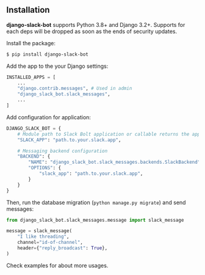 ## Installation

**django-slack-bot** supports Python 3.8+ and Django 3.2+. Supports for each deps will be dropped as soon as the ends of security updates.

Install the package:

```bash
$ pip install django-slack-bot
```

Add the app to the your Django settings:

```python
INSTALLED_APPS = [
    ...
    "django.contrib.messages", # Used in admin
    "django_slack_bot.slack_messages",
    ...
]
```

Add configuration for application:

```python
DJANGO_SLACK_BOT = {
    # Module path to Slack Bolt application or callable returns the app
    "SLACK_APP": "path.to.your.slack.app",

    # Messaging backend configuration
    "BACKEND": {
        "NAME": "django_slack_bot.slack_messages.backends.SlackBackend",
        "OPTIONS": {
            "slack_app": "path.to.your.slack.app",
        }
    }
}
```

Then, run the database migration (`python manage.py migrate`) and send messages:

```python
from django_slack_bot.slack_messages.message import slack_message

message = slack_message(
    "I like threading",
    channel="id-of-channel",
    header={"reply_broadcast": True},
)
```

Check examples for about more usages.
